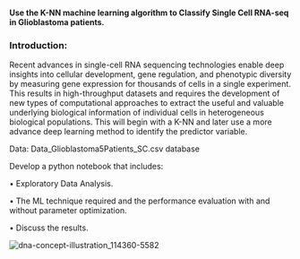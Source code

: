 #### Use the K-NN machine learning algorithm to Classify Single Cell RNA-seq in Glioblastoma patients.

### Introduction:
Recent advances in single-cell RNA sequencing technologies enable deep insights
into cellular development, gene regulation, and phenotypic diversity by
measuring gene expression for thousands of cells in a single experiment. This
results in high-throughput datasets and requires the development of new types of
computational approaches to extract the useful and valuable underlying biological
information of individual cells in heterogeneous biological populations. This will begin with a K-NN and later use a more advance deep learning
method to identify the predictor variable.

Data: Data_Glioblastoma5Patients_SC.csv database

Develop a python notebook that includes:

• Exploratory Data Analysis. 

• The ML technique required and the performance evaluation
with and without parameter optimization.

• Discuss the results.

![dna-concept-illustration_114360-5582](https://user-images.githubusercontent.com/62857660/155894400-4224753c-8649-4fed-ba99-a369c81fba29.jpg)
